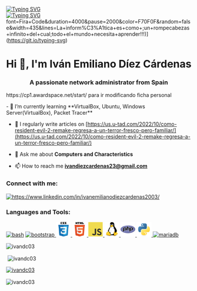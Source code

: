 [![Typing SVG](https://readme-typing-svg.demolab.com?font=Fira+Code&duration=4000&pause=2000&color=F70F0F&random=false&width=435&lines=Me+gusta+la+Ciberseguridad)](https://git.io/typing-svg)
<br><a href="https://git.io/typing-svg"><img src="https://readme-typing-svg.demolab.com?font=Fira+Code&duration=4000&pause=2000&color=E7F740&random=false&width=435&lines=Me+gusta+la+informatica" alt="Typing SVG" /></a>font=Fira+Code&duration=4000&pause=2000&color=F70F0F&random=false&width=435&lines=La+inform%C3%A1tica+es+como+;un+rompecabezas+infinito+del+cual;todo+el+mundo+necesita+aprender!!!)](https://git.io/typing-svg)
<h1 align="center">Hi 👋, I'm Iván Emiliano Díez Cárdenas</h1>
<h3 align="center">A passionate network administrator from Spain</h3>
<p>https://cp1.awardspace.net/start/ para ir modificando ficha personal</p>
- 🌱 I’m currently learning **VirtualBox, Ubuntu, Windows Server(VirtualBox), Packet Tracer**

- 📝 I regularly write articles on [https://us.u-tad.com/2022/10/como-resident-evil-2-remake-regresa-a-un-terror-fresco-pero-familiar/](https://us.u-tad.com/2022/10/como-resident-evil-2-remake-regresa-a-un-terror-fresco-pero-familiar/)

- 💬 Ask me about **Computers and Characteristics**

- 📫 How to reach me **ivandiezcardenas23@gmail.com**

<h3 align="left">Connect with me:</h3>
<p align="left">
<a href="https://www.linkedin.com/in/ivandc03/" target="blank"><img align="center" src="https://raw.githubusercontent.com/rahuldkjain/github-profile-readme-generator/master/src/images/icons/Social/linked-in-alt.svg" alt="https://www.linkedin.com/in/ivanemilianodiezcardenas2003/" height="30" width="40" /></a>
</p>

<h3 align="left">Languages and Tools:</h3>
<p align="left"> <a href="https://www.gnu.org/software/bash/" target="_blank" rel="noreferrer"> 
<img src="https://cdn-icons-png.flaticon.com/512/919/919837.png" alt="bash" width="40" height="40"/></a> 
<a href="https://getbootstrap.com" target="_blank" rel="noreferrer"> 
<img src="https://obscureproblemsandgotchas.com/wp-content/uploads/2018/06/bootstrap-stack-e1530246058846.png" alt="bootstrap" width="40" height="40"/> </a>
<a href="https://www.w3schools.com/css/" target="_blank" rel="noreferrer">
<img src="https://raw.githubusercontent.com/devicons/devicon/master/icons/css3/css3-original-wordmark.svg" alt="css3" width="40" height="40"/> </a> 
<a href="https://www.w3.org/html/" target="_blank" rel="noreferrer"> 
<img src="https://raw.githubusercontent.com/devicons/devicon/master/icons/html5/html5-original-wordmark.svg" alt="html5" width="40" height="40"/> </a> 
<a href="https://developer.mozilla.org/en-US/docs/Web/JavaScript" target="_blank" rel="noreferrer"> 
<img src="https://raw.githubusercontent.com/devicons/devicon/master/icons/javascript/javascript-original.svg" alt="javascript" width="40" height="40"/> </a> 
<a href="https://www.linux.org/" target="_blank" rel="noreferrer">
<img src="https://raw.githubusercontent.com/devicons/devicon/master/icons/linux/linux-original.svg" alt="linux" width="40" height="40"/> </a> 
<a href="https://www.php.net" target="_blank" rel="noreferrer"> 
  <img src="https://raw.githubusercontent.com/devicons/devicon/master/icons/php/php-original.svg" alt="php" width="40" height="40"/> </a> 
<a href="https://www.python.org" target="_blank" rel="noreferrer"> 
  <img src="https://raw.githubusercontent.com/devicons/devicon/master/icons/python/python-original.svg" alt="python" width="40" height="40"/>
<a href="https://mariadb.org/" target="_blank" rel="noreferrer">
  <img src="https://www.wpsysadmin.com/wp-content/uploads/2021/07/mariadb.png" alt="mariadb" width="40" height="40"/> </a>
</p>
<p><img align="center" src="https://github-readme-stats.vercel.app/api/top-langs?username=ivandc03&show_icons=true&locale=en&layout=compact" alt="ivandc03" /></p>
<p>&nbsp;<img align="center" src="https://github-readme-stats.vercel.app/api?username=ivandc03&show_icons=true&locale=en" alt="ivandc03" /></p>
<p align="left"> <a href="https://github.com/ryo-ma/github-profile-trophy"><img src="https://github-profile-trophy.vercel.app/?username=ivandc03" alt="ivandc03" /></a> </p>
<p><img align="center" src="https://github-readme-streak-stats.herokuapp.com/?user=ivandc03&" alt="ivandc03" /></p>

<!--https://www.vectorlogo.zone/logos/gnu_bash/gnu_bash-icon.svg-->
<!--https://www.vectorlogo.zone/logos/mariadb/mariadb-icon.svg-->
